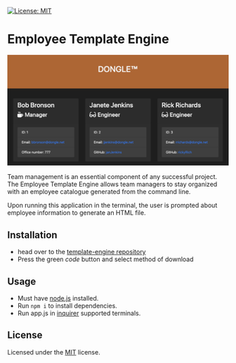 [![License: MIT](https://img.shields.io/badge/License-MIT-blue.svg)](https://opensource.org/licenses/MIT)

# Employee Template Engine

![Application Screenshot](./resources/screenshot.png)

Team management is an essential component of any successful project. The Employee Template Engine allows team managers to stay organized with an employee catalogue generated from the command line.

Upon running this application in the terminal, the user is prompted about employee information to generate an HTML file.

## Installation

- head over to the [template-engine repository](https://github.com/roccomaniscalco/template-engine)
- Press the green _code_ button and select method of download

## Usage

- Must have [node.js](https://nodejs.org/en/) installed.
- Run `npm i` to install dependencies.
- Run app.js in [inquirer](https://www.npmjs.com/package/inquirer#support) supported terminals.

## License

Licensed under the [MIT](https://opensource.org/licenses/MIT) license.

